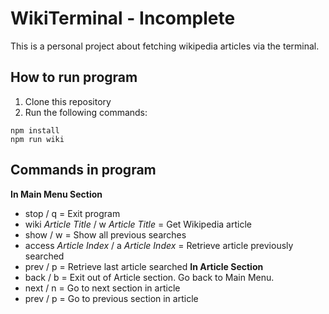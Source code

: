 # WikiTerminal - Incomplete

This is a personal project about fetching wikipedia articles via the terminal.

## How to run program

1. Clone this repository
2. Run the following commands:
```
npm install
npm run wiki
```
## Commands in program

**In Main Menu Section**
- stop / q = Exit program
- wiki *Article Title* / w *Article Title* = Get Wikipedia article 
- show / w = Show all previous searches
- access *Article Index* / a *Article Index* = Retrieve article previously searched
- prev / p = Retrieve last article searched
**In Article Section**
- back / b = Exit out of Article section. Go back to Main Menu.
- next / n = Go to next section in article
- prev / p = Go to previous section in article
